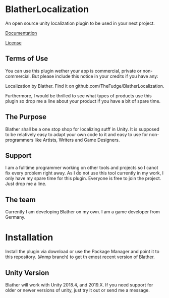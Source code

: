 # BlatherLocalization
An open source unity localization plugin to be used in your next project.

[Documentation](docs/Home.md)

[License](LICENSE)

## Terms of Use
You can use this plugin wether your app is commercial, private or non-commercial.
But please include this notice in your credits if you have any: 

Localization by Blather. Find it on github.com/TheFudge/BlatherLocalization.

Furthermore, I would be thrilled to see what types of products use this plugin so drop me a line about your product if you have a bit of spare time.

## The Purpose
Blather shall be a one stop shop for localizing sutff in Unity. It is supposed to be relatively easy to adapt your own code to it and easy to use for non-programmers like Artists, Writers and Game Designers.

##  Support
I am a fulltime programmer working on other tools and projects so I canot fix every problem right away. As I do not use this tool currently in my work, I only have my spare time for this plugin.
Everyone is free to join the project. Just drop me a line.

## The team
Currently I am developing Blather on my own. I am a game developer from Germany.

# Installation
Install the plugin via download or use the Package Manager and point it to this repository. (#nmp branch) to get th emost recent version of Blather.

## Unity Version
Blather will work with Unity 2018.4, and 2019.X. If you need support for older or newer versions of unity, just try it out or send me a message.
